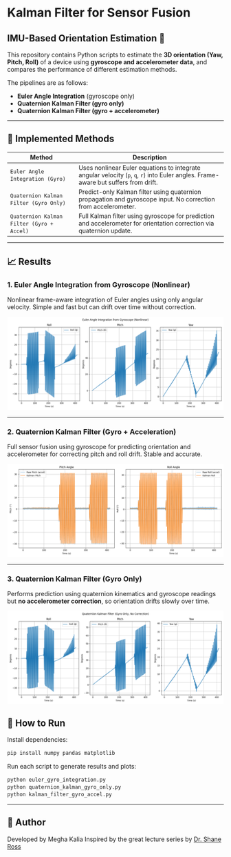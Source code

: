 # Kalman Filter for Sensor Fusion

## IMU-Based Orientation Estimation 📐

This repository contains Python scripts to estimate the **3D orientation (Yaw, Pitch, Roll)** of a device using **gyroscope and accelerometer data**, and compares the performance of different estimation methods.

The pipelines are as follows:
- **Euler Angle Integration** (gyroscope only)
- **Quaternion Kalman Filter (gyro only)**
- **Quaternion Kalman Filter (gyro + accelerometer)**

---

## 🔧 Implemented Methods

| Method                                | Description |
|---------------------------------------|-------------|
| `Euler Angle Integration (Gyro)`      | Uses nonlinear Euler equations to integrate angular velocity (`p`, `q`, `r`) into Euler angles. Frame-aware but suffers from drift. |
| `Quaternion Kalman Filter (Gyro Only)`| Predict-only Kalman filter using quaternion propagation and gyroscope input. No correction from accelerometer. |
| `Quaternion Kalman Filter (Gyro + Accel)` | Full Kalman filter using gyroscope for prediction and accelerometer for orientation correction via quaternion update. |

---

## 📈 Results

### 1. **Euler Angle Integration from Gyroscope (Nonlinear)**

Nonlinear frame-aware integration of Euler angles using only angular velocity. Simple and fast but can drift over time without correction.

![Euler Gyro Integrated](./euler_gyro_integrated_plot.png)

---

### 2. **Quaternion Kalman Filter (Gyro + Acceleration)**

Full sensor fusion using gyroscope for predicting orientation and accelerometer for correcting pitch and roll drift. Stable and accurate.

![Kalman Gyro + Accel](./kalman_gyro_acceleration_plot.png)

---

### 3. **Quaternion Kalman Filter (Gyro Only)**

Performs prediction using quaternion kinematics and gyroscope readings but **no accelerometer correction**, so orientation drifts slowly over time.

![Kalman Gyro Only](./kalman_gyro_only_orientation.png)


## 🚀 How to Run

Install dependencies:

```bash
pip install numpy pandas matplotlib
```

Run each script to generate results and plots:

```bash
python euler_gyro_integration.py
python quaternion_kalman_gyro_only.py
python kalman_filter_gyro_accel.py
```

--- 

## 🧠 Author

Developed by Megha Kalia
Inspired by the great lecture series by [Dr. Shane Ross](https://www.youtube.com/@ProfessorRoss)

